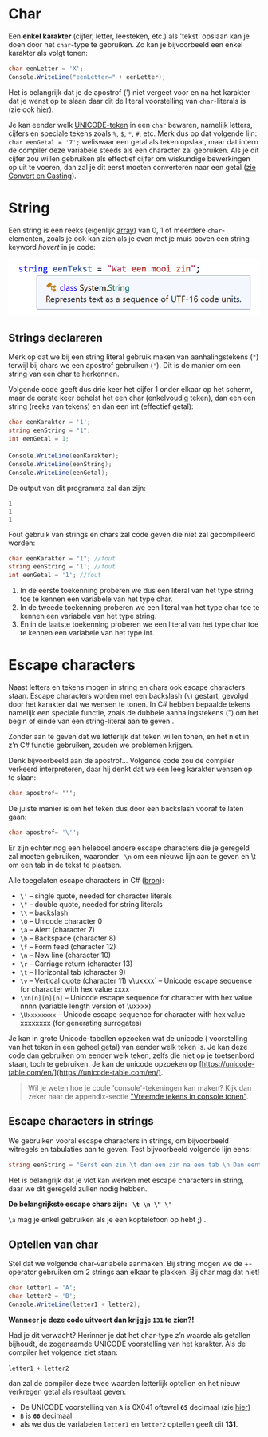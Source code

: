 # Char
Een **enkel karakter** (cijfer, letter, leesteken, etc.) als 'tekst' opslaan kan je doen door het `char`-type te gebruiken. Zo kan je bijvoorbeeld een enkel karakter als volgt tonen:

```csharp
char eenLetter = 'X';
Console.WriteLine("eenLetter=" + eenLetter);
```

Het is belangrijk dat je de apostrof (') niet vergeet voor en na het karakter dat je wenst op te slaan daar dit de literal voorstelling van `char`-literals is (zie ook [hier](../1_csharpbasics/1_datatypes.md)).

Je kan eender welk [UNICODE-teken](https://en.wikipedia.org/wiki/Unicode) in een `char` bewaren, namelijk letters, cijfers en speciale tekens zoals `%`, `$`, `*`, `#`, etc. Merk dus op dat volgende lijn: ``char eenGetal = '7';`` weliswaar een getal als teken opslaat, maar dat intern de compiler deze variabele steeds als een character zal gebruiken. Als je dit cijfer zou willen gebruiken als effectief cijfer om wiskundige bewerkingen op uit te voeren, dan zal je dit eerst moeten converteren naar een getal ([zie Convert en Casting](../3_data/4_converteren_casting.md)).


# String
Een string is een reeks (eigenlijk [array](../7_arrays/1_ArraysBasics.md)) van 0, 1 of meerdere `char`-elementen, zoals je ook kan zien als je even met je muis boven een string keyword *hovert* in je code:

![](../assets/1_csharpbasics/stringenchars.png)

## Strings declareren
Merk op dat we bij een string literal gebruik maken van aanhalingstekens (`"`) terwijl bij chars we een apostrof gebruiken (`'`). Dit is de manier om een string van een char te herkennen.

Volgende code geeft dus drie keer het cijfer 1 onder elkaar op het scherm, maar de eerste keer behelst het een char (enkelvoudig teken), dan een een string (reeks van tekens) en dan een int (effectief getal):

```csharp
char eenKarakter = '1'; 
string eenString = "1"; 
int eenGetal = 1;
 
Console.WriteLine(eenKarakter);
Console.WriteLine(eenString);
Console.WriteLine(eenGetal);
```
De output van dit programma zal dan zijn:
```
1
1
1
```


Fout gebruik van strings en chars zal code geven die niet zal gecompileerd worden:

```csharp
char eenKarakter = "1"; //fout
string eenString = '1'; //fout
int eenGetal = '1'; //fout
```

1. In de eerste toekenning proberen we dus een literal van het type string toe te kennen een variabele van het type char.
2. In de tweede toekenning proberen we een literal van het type char toe te kennen een variabele van het type string.
3. En in de laatste toekenning proberen we een literal van het type char toe te kennen een variabele van het type int.

# Escape characters
Naast letters en tekens mogen in string en chars ook escape characters staan. Escape characters worden met een backslash (`\`) gestart, gevolgd door het karakter dat we wensen te tonen. In C# hebben bepaalde tekens namelijk een speciale functie, zoals de dubbele aanhalingstekens (") om het begin of einde van een string-literal aan te geven .

Zonder aan te geven dat we letterlijk dat teken willen tonen, en het niet in z’n C# functie gebruiken, zouden we problemen krijgen.

Denk bijvoorbeeld aan de apostrof…
Volgende code zou de compiler verkeerd interpreteren, daar hij denkt dat we een leeg karakter wensen op te slaan:

```csharp
char apostrof= ''';
```
De juiste manier is om het teken dus door een backslash vooraf te laten gaan:

```csharp
char apostrof= '\'';
```
Er zijn echter nog een heleboel andere escape characters die je geregeld zal moeten gebruiken, waaronder `` \n``  om een nieuwe lijn aan te geven en \t om een tab in de tekst te plaatsen.

Alle toegelaten escape characters in C# ([bron](https://blogs.msdn.microsoft.com/csharpfaq/2004/03/12/what-character-escape-sequences-are-available/)):
* `\'` – single quote, needed for character literals
* `\"` – double quote, needed for string literals
* `\\` – backslash
* `\0` – Unicode character 0
* `\a` – Alert (character 7)
* `\b` – Backspace (character 8)
* `\f` – Form feed (character 12)
* `\n` – New line (character 10)
* `\r` – Carriage return (character 13)
* `\t` – Horizontal tab (character 9)
* `\v` – Vertical quote (character 11)
v\uxxxx` – Unicode escape sequence for character with hex value xxxx
* `\xn[n][n][n]` – Unicode escape sequence for character with hex value nnnn (variable length version of \uxxxx)
* `\Uxxxxxxxx` – Unicode escape sequence for character with hex value xxxxxxxx (for generating surrogates)

Je kan in grote Unicode-tabellen opzoeken wat de unicode ( voorstelling van het teken in een geheel getal) van eender welk teken is. Je kan deze code dan gebruiken om eender welk teken, zelfs die niet op je toetsenbord staan, toch te gebruiken. Je kan de unicode opzoeken op [https://unicode-table.com/en/](https://unicode-table.com/en/).

> Wil je weten hoe je coole 'console'-tekeningen kan maken? Kijk dan zeker naar de appendix-sectie  ["Vreemde tekens in console tonen"](../B_appendix/prostuff.md).


## Escape characters in strings

We gebruiken vooral escape characters in strings, om bijvoorbeeld witregels en tabulaties aan te geven. Test bijvoorbeeld volgende lijn eens:

```csharp
string eenString = "Eerst een zin.\t dan een zin na een tab \n Dan eentje op een nieuwe regel";
```
Het is belangrijk dat je vlot kan werken met escape characters in string, daar we dit geregeld zullen nodig hebben.

**De belangrijkste escape chars zijn: `` \t \n \" \'``**

``\a`` mag je enkel gebruiken als je een koptelefoon op hebt ;) .

## Optellen van char 
Stel dat we volgende char-variabele aanmaken. Bij string mogen we de +-operator gebruiken om 2 strings aan elkaar te plakken. Bij char mag dat niet!

```csharp
char letter1 = 'A';
char letter2 = 'B';
Console.WriteLine(letter1 + letter2);
```
**Wanneer je deze code uitvoert dan krijg je `131` te zien?!**

Had je dit verwacht? Herinner je  dat het char-type z’n waarde als getallen bijhoudt, de zogenaamde UNICODE voorstelling van het karakter. Als de compiler het volgende ziet staan:

``letter1 + letter2`` 

dan zal de compiler deze twee waarden letterlijk optellen en het nieuw verkregen getal als resultaat geven:

* De UNICODE voorstelling van `A` is 0X041 oftewel **`65`** decimaal (zie [hier](https://unicode-table.com/en/#0041))
* `B` is **`66`** decimaal
* als we dus de variabelen ``letter1`` en ``letter2`` optellen geeft dit **131**.
